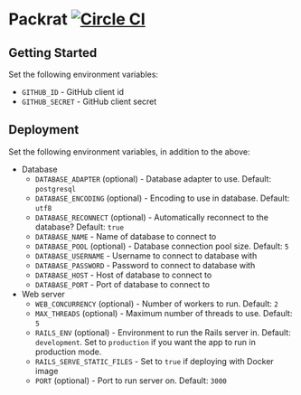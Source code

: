 # Packrat [![Circle CI](https://circleci.com/gh/hackedu/packrat.svg?style=svg)](https://circleci.com/gh/hackedu/packrat)

## Getting Started

Set the following environment variables:

- `GITHUB_ID` - GitHub client id
- `GITHUB_SECRET` - GitHub client secret

## Deployment

Set the following environment variables, in addition to the above:

- Database
  - `DATABASE_ADAPTER` (optional) - Database adapter to use. Default: `postgresql`
  - `DATABASE_ENCODING` (optional) - Encoding to use in database. Default: `utf8`
  - `DATABASE_RECONNECT` (optional) - Automatically reconnect to the database?
    Default: `true`
  - `DATABASE_NAME` - Name of database to connect to
  - `DATABASE_POOL` (optional) - Database connection pool size. Default: `5`
  - `DATABASE_USERNAME` - Username to connect to database with
  - `DATABASE_PASSWORD` - Password to connect to database with
  - `DATABASE_HOST` - Host of database to connect to
  - `DATABASE_PORT` - Port of database to connect to
- Web server
  - `WEB_CONCURRENCY` (optional) - Number of workers to run. Default: `2`
  - `MAX_THREADS` (optional) - Maximum number of threads to use. Default: `5`
  - `RAILS_ENV` (optional) - Environment to run the Rails server in. Default:
    `development`. Set to `production` if you want the app to run in production
    mode.
  - `RAILS_SERVE_STATIC_FILES` - Set to `true` if deploying with Docker image
  - `PORT` (optional) - Port to run server on. Default: `3000`
